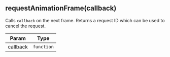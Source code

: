 
<a name="requestanimationframe" id="requestanimationframe"></a>

## requestAnimationFrame(callback)
Calls `callback` on the next frame. Returns a request ID which can be
used to cancel the request.

| Param | Type |
| --- | --- |
| callback | `function` |

